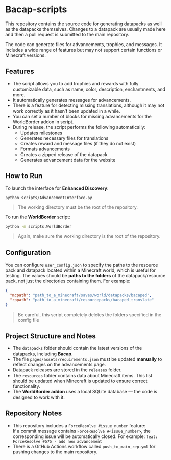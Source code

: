 # Bacap-scripts 
This repository contains the source code for generating datapacks as well as the datapacks themselves. Changes to a datapack are usually made here and then a pull request is submitted to the main repository.

The code can generate files for advancements, trophies, and messages. It includes a wide range of features but may not support certain functions or Minecraft versions.


## Features
- The script allows you to add trophies and rewards with fully customizable data, such as name, color, description, enchantments, and more.
- It automatically generates messages for advancements.
- There is a feature for detecting missing translations, although it may not work correctly as it hasn’t been updated in a while.
- You can set a number of blocks for missing advancements for the WorldBorder addon in script.
- During release, the script performs the following automatically:
    - Updates milestones
    - Generates necessary files for translations
    - Creates reward and message files (if they do not exist)
    - Formats advancements
    - Creates a zipped release of the datapack
    - Generates advancement data for the website

## How to Run
To launch the interface for **Enhanced Discovery**:

```bash
python scripts/AdvancementInterface.py
```
> The working directory must be the root of the repository.

To run the **WorldBorder** script:

```bash
python -m scripts.WorldBorder
```

> Again, make sure the working directory is the root of the repository.

## Configuration

You can configure `user_config.json` to specify the paths to the resource pack and datapack located within a Minecraft world, which is useful for testing. The values should be **paths to the folders** of the datapack/resource pack, not just the directories containing them. For example:
```json
{
  "mcpath": "path_to_a_minecraft/saves/world/datapacks/bacaped",
  "rppath": "path_to_a_minecraft/resourcepacks/bacaped_translate"
}
```

> Be careful, this script completely deletes the folders specified in the config file

## Project Structure and Notes

- The `datapacks` folder should contain the latest versions of the datapacks, including **Bacap**.
- The file `pages/assets/requirements.json` must be updated **manually** to reflect changes on the advancements page.
- Datapack releases are stored in the `releases` folder.
- The `resources` folder contains data about Minecraft items. This list should be updated when Minecraft is updated to ensure correct functionality.
- The **WorldBorder addon** uses a local SQLite database — the code is designed to work with it.

## Repository Notes
- This repository includes a `ForceResolve #issue_number` feature:  
  If a commit message contains `ForceResolve #<issue_number>`, the corresponding issue will be automatically closed.
  For example: `feat: ForceResolve #575 - add new advancement`
- There is a GitHub Actions workflow called `push_to_main_rep.yml` for pushing changes to the main repository.
